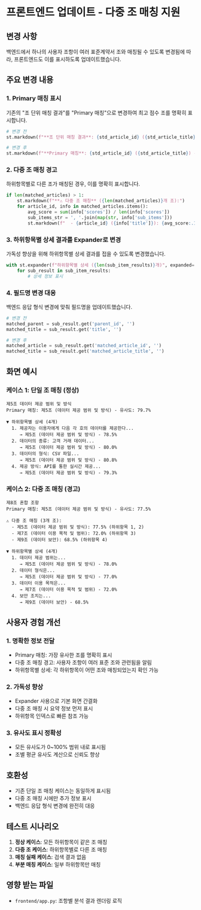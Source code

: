 # 프론트엔드 업데이트 - 다중 조 매칭 지원

## 변경 사항

백엔드에서 하나의 사용자 조항이 여러 표준계약서 조와 매칭될 수 있도록 변경됨에 따라, 프론트엔드도 이를 표시하도록 업데이트했습니다.

## 주요 변경 내용

### 1. Primary 매칭 표시

기존의 "조 단위 매칭 결과"를 "Primary 매칭"으로 변경하여 최고 점수 조를 명확히 표시합니다.

```python
# 변경 전
st.markdown(f"**조 단위 매칭 결과**: {std_article_id} ({std_article_title}) - 유사도: {similarity:.1%}")

# 변경 후
st.markdown(f"**Primary 매칭**: {std_article_id} ({std_article_title}) - 유사도: {similarity:.1%}")
```

### 2. 다중 조 매칭 경고

하위항목별로 다른 조가 매칭된 경우, 이를 명확히 표시합니다.

```python
if len(matched_articles) > 1:
    st.markdown(f"**⚠️ 다중 조 매칭** ({len(matched_articles)}개 조):")
    for article_id, info in matched_articles.items():
        avg_score = sum(info['scores']) / len(info['scores'])
        sub_items_str = ', '.join(map(str, info['sub_items']))
        st.markdown(f"  - {article_id} ({info['title']}): {avg_score:.1%} (하위항목 {sub_items_str})")
```

### 3. 하위항목별 상세 결과를 Expander로 변경

가독성 향상을 위해 하위항목별 상세 결과를 접을 수 있도록 변경했습니다.

```python
with st.expander(f"하위항목별 상세 ({len(sub_item_results)}개)", expanded=False):
    for sub_result in sub_item_results:
        # 상세 정보 표시
```

### 4. 필드명 변경 대응

백엔드 응답 형식 변경에 맞춰 필드명을 업데이트했습니다.

```python
# 변경 전
matched_parent = sub_result.get('parent_id', '')
matched_title = sub_result.get('title', '')

# 변경 후
matched_article = sub_result.get('matched_article_id', '')
matched_title = sub_result.get('matched_article_title', '')
```

## 화면 예시

### 케이스 1: 단일 조 매칭 (정상)

```
제5조 데이터 제공 범위 및 방식
Primary 매칭: 제5조 (데이터 제공 범위 및 방식) - 유사도: 79.7%

▼ 하위항목별 상세 (4개)
  1. 제공자는 이용자에게 다음 각 호의 데이터를 제공한다...
     → 제5조 (데이터 제공 범위 및 방식) - 78.5%
  2. 데이터의 종류: 고객 거래 데이터...
     → 제5조 (데이터 제공 범위 및 방식) - 80.0%
  3. 데이터의 형식: CSV 파일...
     → 제5조 (데이터 제공 범위 및 방식) - 80.8%
  4. 제공 방식: API를 통한 실시간 제공...
     → 제5조 (데이터 제공 범위 및 방식) - 79.3%
```

### 케이스 2: 다중 조 매칭 (경고)

```
제8조 혼합 조항
Primary 매칭: 제5조 (데이터 제공 범위 및 방식) - 유사도: 77.5%

⚠️ 다중 조 매칭 (3개 조):
  - 제5조 (데이터 제공 범위 및 방식): 77.5% (하위항목 1, 2)
  - 제7조 (데이터 이용 목적 및 범위): 72.0% (하위항목 3)
  - 제9조 (데이터 보안): 68.5% (하위항목 4)

▼ 하위항목별 상세 (4개)
  1. 데이터 제공 범위는...
     → 제5조 (데이터 제공 범위 및 방식) - 78.0%
  2. 데이터 형식은...
     → 제5조 (데이터 제공 범위 및 방식) - 77.0%
  3. 데이터 이용 목적은...
     → 제7조 (데이터 이용 목적 및 범위) - 72.0%
  4. 보안 조치는...
     → 제9조 (데이터 보안) - 68.5%
```

## 사용자 경험 개선

### 1. 명확한 정보 전달

- Primary 매칭: 가장 유사한 조를 명확히 표시
- 다중 조 매칭 경고: 사용자 조항이 여러 표준 조와 관련됨을 알림
- 하위항목별 상세: 각 하위항목이 어떤 조와 매칭되었는지 확인 가능

### 2. 가독성 향상

- Expander 사용으로 기본 화면 간결화
- 다중 조 매칭 시 요약 정보 먼저 표시
- 하위항목 인덱스로 빠른 참조 가능

### 3. 유사도 표시 정확성

- 모든 유사도가 0~100% 범위 내로 표시됨
- 조별 평균 유사도 계산으로 신뢰도 향상

## 호환성

- 기존 단일 조 매칭 케이스는 동일하게 표시됨
- 다중 조 매칭 시에만 추가 정보 표시
- 백엔드 응답 형식 변경에 완전히 대응

## 테스트 시나리오

1. **정상 케이스**: 모든 하위항목이 같은 조 매칭
2. **다중 조 케이스**: 하위항목별로 다른 조 매칭
3. **매칭 실패 케이스**: 검색 결과 없음
4. **부분 매칭 케이스**: 일부 하위항목만 매칭

## 영향 받는 파일

- `frontend/app.py`: 조항별 분석 결과 렌더링 로직
